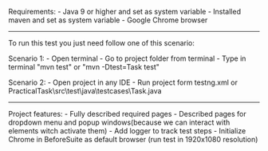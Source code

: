 Requirements:
        - Java 9 or higher and set as system variable
        - Installed maven and set as system variable
        - Google Chrome browser

---------------------------------------------------------------------------------------------------

To run this test you just need follow one of this scenario:

Scenario 1:
        - Open terminal
        - Go to project folder from terminal
        - Type in terminal "mvn test" or "mvn -Dtest=Task test"

Scenario 2:
        - Open project in any IDE
        - Run project form testng.xml or PracticalTask\src\test\java\testcases\Task.java

---------------------------------------------------------------------------------------------------

Project features:
        - Fully described required pages
        - Described pages for dropdown menu and popup windows(because we can interact with elements witch activate them)
        - Add logger to track test steps
        - Initialize Chrome in BeforeSuite as default browser (run test in 1920x1080 resolution)